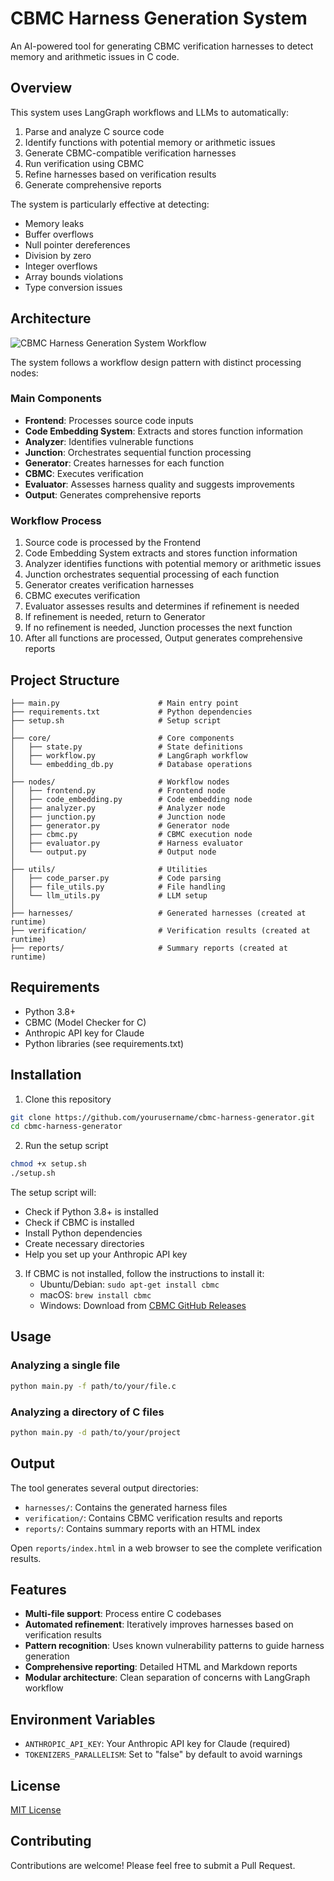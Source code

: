 # CBMC Harness Generation System

An AI-powered tool for generating CBMC verification harnesses to detect memory and arithmetic issues in C code.

## Overview

This system uses LangGraph workflows and LLMs to automatically:

1. Parse and analyze C source code
2. Identify functions with potential memory or arithmetic issues
3. Generate CBMC-compatible verification harnesses
4. Run verification using CBMC
5. Refine harnesses based on verification results
6. Generate comprehensive reports

The system is particularly effective at detecting:
- Memory leaks
- Buffer overflows
- Null pointer dereferences
- Division by zero
- Integer overflows
- Array bounds violations
- Type conversion issues

## Architecture

![CBMC Harness Generation System Workflow](SystemWorkflow.png)

The system follows a workflow design pattern with distinct processing nodes:

### Main Components

- **Frontend**: Processes source code inputs
- **Code Embedding System**: Extracts and stores function information
- **Analyzer**: Identifies vulnerable functions
- **Junction**: Orchestrates sequential function processing
- **Generator**: Creates harnesses for each function
- **CBMC**: Executes verification
- **Evaluator**: Assesses harness quality and suggests improvements
- **Output**: Generates comprehensive reports

### Workflow Process

1. Source code is processed by the Frontend
2. Code Embedding System extracts and stores function information
3. Analyzer identifies functions with potential memory or arithmetic issues
4. Junction orchestrates sequential processing of each function
5. Generator creates verification harnesses
6. CBMC executes verification
7. Evaluator assesses results and determines if refinement is needed
8. If refinement is needed, return to Generator
9. If no refinement is needed, Junction processes the next function
10. After all functions are processed, Output generates comprehensive reports

## Project Structure

```
├── main.py                      # Main entry point
├── requirements.txt             # Python dependencies
├── setup.sh                     # Setup script
│
├── core/                        # Core components
│   ├── state.py                 # State definitions
│   ├── workflow.py              # LangGraph workflow
│   └── embedding_db.py          # Database operations
│
├── nodes/                       # Workflow nodes
│   ├── frontend.py              # Frontend node
│   ├── code_embedding.py        # Code embedding node
│   ├── analyzer.py              # Analyzer node
│   ├── junction.py              # Junction node
│   ├── generator.py             # Generator node
│   ├── cbmc.py                  # CBMC execution node
│   ├── evaluator.py             # Harness evaluator
│   └── output.py                # Output node
│
├── utils/                       # Utilities
│   ├── code_parser.py           # Code parsing
│   ├── file_utils.py            # File handling
│   └── llm_utils.py             # LLM setup
│
├── harnesses/                   # Generated harnesses (created at runtime)
├── verification/                # Verification results (created at runtime)
├── reports/                     # Summary reports (created at runtime)
```

## Requirements

- Python 3.8+
- CBMC (Model Checker for C)
- Anthropic API key for Claude
- Python libraries (see requirements.txt)

## Installation

1. Clone this repository
```bash
git clone https://github.com/yourusername/cbmc-harness-generator.git
cd cbmc-harness-generator
```

2. Run the setup script
```bash
chmod +x setup.sh
./setup.sh
```

The setup script will:
- Check if Python 3.8+ is installed
- Check if CBMC is installed
- Install Python dependencies
- Create necessary directories
- Help you set up your Anthropic API key

3. If CBMC is not installed, follow the instructions to install it:
   - Ubuntu/Debian: `sudo apt-get install cbmc`
   - macOS: `brew install cbmc`
   - Windows: Download from [CBMC GitHub Releases](https://github.com/diffblue/cbmc/releases)

## Usage

### Analyzing a single file

```bash
python main.py -f path/to/your/file.c
```

### Analyzing a directory of C files

```bash
python main.py -d path/to/your/project
```

## Output

The tool generates several output directories:

- `harnesses/`: Contains the generated harness files
- `verification/`: Contains CBMC verification results and reports
- `reports/`: Contains summary reports with an HTML index

Open `reports/index.html` in a web browser to see the complete verification results.

## Features

- **Multi-file support**: Process entire C codebases
- **Automated refinement**: Iteratively improves harnesses based on verification results
- **Pattern recognition**: Uses known vulnerability patterns to guide harness generation
- **Comprehensive reporting**: Detailed HTML and Markdown reports
- **Modular architecture**: Clean separation of concerns with LangGraph workflow

## Environment Variables

- `ANTHROPIC_API_KEY`: Your Anthropic API key for Claude (required)
- `TOKENIZERS_PARALLELISM`: Set to "false" by default to avoid warnings

## License

[MIT License](LICENSE)

## Contributing

Contributions are welcome! Please feel free to submit a Pull Request.

